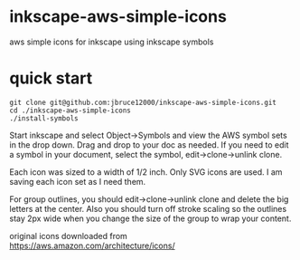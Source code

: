 # inkscape-aws-simple-icons
aws simple icons for inkscape using inkscape symbols

# quick start

```
git clone git@github.com:jbruce12000/inkscape-aws-simple-icons.git
cd ./inkscape-aws-simple-icons
./install-symbols
```

Start inkscape and select Object->Symbols and view the AWS symbol sets in the drop down.  Drag and drop to your doc as needed.  If you need to edit a symbol in your document, select the symbol, edit->clone->unlink clone.

Each icon was sized to a width of 1/2 inch.  Only SVG icons are used.  I am saving each icon set as I need them.

For group outlines, you should edit->clone->unlink clone and delete the big letters at the center.  Also you should turn off stroke scaling so the outlines stay 2px wide when you change the size of the group to wrap your content.

original icons downloaded from https://aws.amazon.com/architecture/icons/

